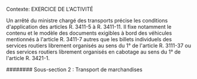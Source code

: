 Contexte: EXERCICE DE L'ACTIVITÉ

Un arrêté du ministre chargé des transports précise les conditions d'application des articles R. 3411-5 à R. 3411-11. Il fixe notamment le contenu et le modèle des documents exigibles à bord des véhicules mentionnés à l'article R. 3411-7 autres que les billets individuels des services routiers librement organisés au sens du 1° de l'article R. 3111-37 ou des services routiers librement organisés en cabotage au sens du 1° de l'article R. 3421-1.

######## Sous-section 2 : Transport de marchandises